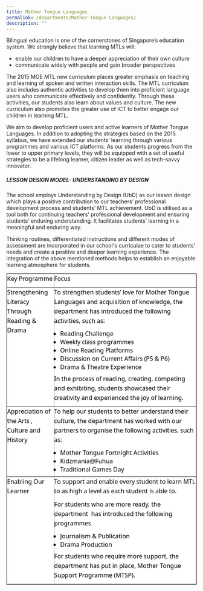 ```yaml
---
title: Mother Tongue Languages
permalink: /departments/Mother-Tongue-Languages/
description: ""
---
```

Bilingual education is one of the cornerstones of Singapore’s education system. We strongly believe that learning MTLs will:  

*   enable our children to have a deeper appreciation of their own culture
*   communicate widely with people and gain broader perspectives

  

The 2015 MOE MTL new curriculum places greater emphasis on teaching and learning of spoken and written interaction skills. The MTL curriculum also includes authentic activities to develop them into proficient language users who communicate effectively and confidently. Through these activities, our students also learn about values and culture. The new curriculum also promotes the greater use of ICT to better engage our children in learning MTL.

  

We aim to develop proficient users and active learners of Mother Tongue Languages. In addition to adopting the strategies based on the 2015 syllabus, we have extended our students’ learning through various programmes and various ICT platforms. As our students progress from the lower to upper primary levels, they will be equipped with a set of useful strategies to be a lifelong learner, citizen leader as well as tech-savvy innovator.

  

##### **LESSON DESIGN MODEL- UNDERSTANDING BY DESIGN**


The school employs Understanding by Design (UbD) as our lesson design which plays a positive contribution to our teachers’ professional development process and students’ MTL achievement. UbD is utilised as a tool both for continuing teachers’ professional development and ensuring students’ enduring understanding. It facilitates students’ learning in a meaningful and enduring way. 

  

Thinking routines, differentiated instructions and different modes of assessment are incorporated in our school's curriculae to cater to students’ needs and create a positive and deeper learning experience. The integration of the above mentioned methods helps to establish an enjoyable learning atmosphere for students.

<table border="1" cellspacing="0" cellpadding="0" style="margin: 0px; outline: 0px; padding: 0px; border-collapse: collapse; color: rgb(0, 0, 0); font-family: &quot;Noto Sans&quot;, sans-serif; font-size: 16px; font-style: normal; font-variant-ligatures: normal; font-variant-caps: normal; font-weight: 400; letter-spacing: normal; orphans: 2; text-align: left; text-transform: none; white-space: normal; widows: 2; word-spacing: 0px; -webkit-text-stroke-width: 0px; background-color: rgb(255, 255, 255); text-decoration-thickness: initial; text-decoration-style: initial; text-decoration-color: initial;"><tbody style="margin: 0px; outline: 0px; padding: 0px;"><tr style="margin: 0px; outline: 0px; padding: 0px;"><td valign="top" style="margin: 0px; outline: 0px; padding: 0px; width: 100.55pt;"><p style="margin: 0px 0px 10px; outline: 0px; padding: 0px; line-height: 25px; color: rgb(0, 0, 0); font-family: &quot;Noto Sans&quot;, sans-serif; font-size: 16px; font-weight: normal;">Key Programme</p></td><td valign="top" style="margin: 0px; outline: 0px; padding: 0px; width: 392.15pt;"><p style="margin: 0px 0px 10px; outline: 0px; padding: 0px; line-height: 25px; color: rgb(0, 0, 0); font-family: &quot;Noto Sans&quot;, sans-serif; font-size: 16px; font-weight: normal;">Focus</p></td></tr><tr style="margin: 0px; outline: 0px; padding: 0px; height: 100.1pt;"><td valign="top" style="margin: 0px; outline: 0px; padding: 0px; width: 100.55pt;"><p style="margin: 0px 0px 10px; outline: 0px; padding: 0px; line-height: 25px; color: rgb(0, 0, 0); font-family: &quot;Noto Sans&quot;, sans-serif; font-size: 16px; font-weight: normal;">Strengthening Literacy Through Reading &amp; Drama</p></td><td valign="top" style="margin: 0px; outline: 0px; padding: 0px; width: 392.15pt;"><p style="margin: 0px 0px 10px; outline: 0px; padding: 0px; line-height: 25px; color: rgb(0, 0, 0); font-family: &quot;Noto Sans&quot;, sans-serif; font-size: 16px; font-weight: normal;">To strengthen students’ love for Mother Tongue Languages and acquisition of knowledge, the department has introduced the following activities, such as:</p><ul style="margin: 0px 0px 0.5em 1em; outline: 0px; padding: 0px;"><li style="margin: 0px; outline: 0px; padding: 0px;">Reading Challenge</li><li style="margin: 0px; outline: 0px; padding: 0px;">Weekly class programmes</li><li style="margin: 0px; outline: 0px; padding: 0px;">Online Reading Platforms</li><li style="margin: 0px; outline: 0px; padding: 0px;">Discussion on Current Affairs (P5 &amp; P6)</li><li style="margin: 0px; outline: 0px; padding: 0px;">Drama &amp; Theatre Experience</li></ul><p style="margin: 0px 0px 10px; outline: 0px; padding: 0px; line-height: 25px; color: rgb(0, 0, 0); font-family: &quot;Noto Sans&quot;, sans-serif; font-size: 16px; font-weight: normal;">In the process of reading, creating, competing and exhibiting, students showcased their creativity and experienced the joy of learning.</p></td></tr><tr style="margin: 0px; outline: 0px; padding: 0px;"><td valign="top" style="margin: 0px; outline: 0px; padding: 0px; width: 100.55pt;"><p style="margin: 0px 0px 10px; outline: 0px; padding: 0px; line-height: 25px; color: rgb(0, 0, 0); font-family: &quot;Noto Sans&quot;, sans-serif; font-size: 16px; font-weight: normal;">Appreciation of the Arts , Culture and History</p></td><td valign="top" style="margin: 0px; outline: 0px; padding: 0px; width: 392.15pt;"><p style="margin: 0px 0px 10px; outline: 0px; padding: 0px; line-height: 25px; color: rgb(0, 0, 0); font-family: &quot;Noto Sans&quot;, sans-serif; font-size: 16px; font-weight: normal;">To help our students to better understand their culture, the department has worked with our partners to organise the following activities, such as:</p><ul style="margin: 0px 0px 0.5em 1em; outline: 0px; padding: 0px;"><li style="margin: 0px; outline: 0px; padding: 0px;">Mother Tongue Fortnight Activities</li><li style="margin: 0px; outline: 0px; padding: 0px;">Kidzmania@Fuhua</li><li style="margin: 0px; outline: 0px; padding: 0px;">Traditional Games Day</li></ul></td></tr><tr style="margin: 0px; outline: 0px; padding: 0px;"><td valign="top" style="margin: 0px; outline: 0px; padding: 0px; width: 100.55pt;"><p style="margin: 0px 0px 10px; outline: 0px; padding: 0px; line-height: 25px; color: rgb(0, 0, 0); font-family: &quot;Noto Sans&quot;, sans-serif; font-size: 16px; font-weight: normal;">Enabling Our Learner</p><p style="margin: 0px 0px 10px; outline: 0px; padding: 0px; line-height: 25px; color: rgb(0, 0, 0); font-family: &quot;Noto Sans&quot;, sans-serif; font-size: 16px; font-weight: normal;">&nbsp;</p></td><td valign="top" style="margin: 0px; outline: 0px; padding: 0px; width: 392.15pt;"><p style="margin: 0px 0px 10px; outline: 0px; padding: 0px; line-height: 25px; color: rgb(0, 0, 0); font-family: &quot;Noto Sans&quot;, sans-serif; font-size: 16px; font-weight: normal;">To support and enable every student to learn MTL to as high a level as each student is able to.</p><p style="margin: 0px 0px 10px; outline: 0px; padding: 0px; line-height: 25px; color: rgb(0, 0, 0); font-family: &quot;Noto Sans&quot;, sans-serif; font-size: 16px; font-weight: normal;">For students who are more ready, the department &nbsp;has introduced the following programmes</p><ul style="margin: 0px 0px 0.5em 1em; outline: 0px; padding: 0px;"><li style="margin: 0px; outline: 0px; padding: 0px;">Journalism &amp; Publication</li><li style="margin: 0px; outline: 0px; padding: 0px;">Drama Production</li></ul><p style="margin: 0px 0px 10px; outline: 0px; padding: 0px; line-height: 25px; color: rgb(0, 0, 0); font-family: &quot;Noto Sans&quot;, sans-serif; font-size: 16px; font-weight: normal;">For students who require more support, the department has put in place, Mother Tongue Support Programme (MTSP).</p></td></tr></tbody></table>